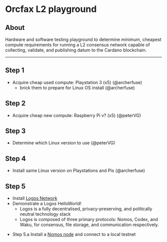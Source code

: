 # Orcfax L2 playground

## About
Hardware and software testing playground to determine minimum, cheapest compute requirements for running a L2 consensus network capable of collecting, validate, and publishing datum to the Cardano blockchain.


-----

## Step 1
- Acquire cheap used compute: Playstation 3 (x5) (@archerfuse)
  - brick them to prepare for Linux OS install (@archerfuse)

## Step 2
- Acquire cheap new compute: Raspberry Pi v? (x5) (@peterVG)

## Step 3
- Determine which Linux version to use (@peterVG)

## Step 4
- Install same Linux version on Playstations and Pis (@archerfuse)

## Step 5
- Install [Logos Network](https://logos.co) 
- Demonstrate a Logos HelloWorld!
  * Logos is a fully decentralised, privacy-preserving, and politically neutral technology stack
  * Logos is composed of three primary protocols: Nomos, Codex, and Waku, for consensus, file storage, and communication respectively.
* Step 5.a Install a [Nomos node](https://github.com/logos-co/nomos-node) and connect to a local testnet
  
  
